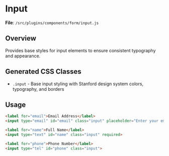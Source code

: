# Input

**File**: `/src/plugins/components/form/input.js`

## Overview
Provides base styles for input elements to ensure consistent typography and appearance.

## Generated CSS Classes

- `.input` - Base input styling with Stanford design system colors, typography, and borders

## Usage

```html
<label for="email">Email Address</label>
<input type="email" id="email" class="input" placeholder="Enter your email">

<label for="name">Full Name</label>
<input type="text" id="name" class="input" required>

<label for="phone">Phone Number</label>
<input type="tel" id="phone" class="input">
```
